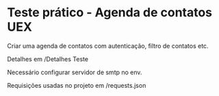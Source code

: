# Teste prático - Agenda de contatos UEX

Criar uma agenda de contatos com autenticação, filtro de contatos etc.

Detalhes em /Detalhes Teste

Necessário configurar servidor de smtp no env.

Requisições usadas no projeto em /requests.json